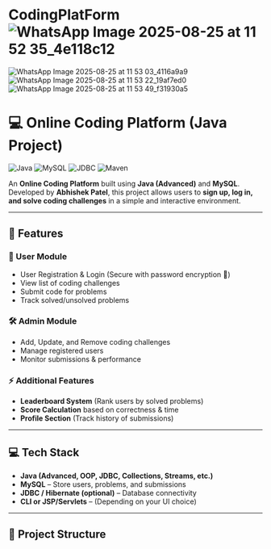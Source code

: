 # CodingPlatForm![WhatsApp Image 2025-08-25 at 11 52 35_4e118c12](https://github.com/user-attachments/assets/c874226a-ef88-4480-aa7a-1a445e7d0143)
![WhatsApp Image 2025-08-25 at 11 53 03_4116a9a9](https://github.com/user-attachments/assets/486fd555-15cf-4917-8436-825093460e3c)
![WhatsApp Image 2025-08-25 at 11 53 22_19af7ed0](https://github.com/user-attachments/assets/09a9fd9f-8128-4a32-8e8d-eb1769ffba0b)
![WhatsApp Image 2025-08-25 at 11 53 49_f31930a5](https://github.com/user-attachments/assets/0086bab1-7694-4e1b-be57-d7b8c1ea17b0)
# 💻 Online Coding Platform (Java Project)

![Java](https://img.shields.io/badge/Java-ED8B00?style=for-the-badge&logo=java&logoColor=white)
![MySQL](https://img.shields.io/badge/MySQL-005C84?style=for-the-badge&logo=mysql&logoColor=white)
![JDBC](https://img.shields.io/badge/JDBC-007396?style=for-the-badge&logo=java&logoColor=white)
![Maven](https://img.shields.io/badge/Maven-C71A36?style=for-the-badge&logo=apachemaven&logoColor=white)

An **Online Coding Platform** built using **Java (Advanced)** and **MySQL**.  
Developed by **Abhishek Patel**, this project allows users to **sign up, log in, and solve coding challenges** in a simple and interactive environment.

---

## 🚀 Features

### 👤 User Module
- User Registration & Login (Secure with password encryption 🔐)  
- View list of coding challenges  
- Submit code for problems  
- Track solved/unsolved problems  

### 🛠️ Admin Module
- Add, Update, and Remove coding challenges  
- Manage registered users  
- Monitor submissions & performance  

### ⚡ Additional Features
- **Leaderboard System** (Rank users by solved problems)  
- **Score Calculation** based on correctness & time  
- **Profile Section** (Track history of submissions)  

---

## 💻 Tech Stack
- **Java (Advanced, OOP, JDBC, Collections, Streams, etc.)**  
- **MySQL** – Store users, problems, and submissions  
- **JDBC / Hibernate (optional)** – Database connectivity  
- **CLI or JSP/Servlets** – (Depending on your UI choice)  

---

## 📂 Project Structure

